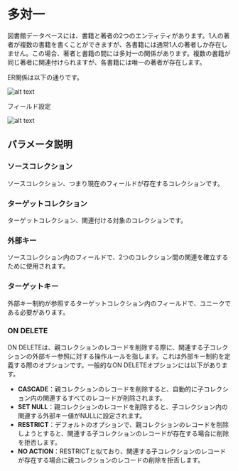 # 多対一

図書館データベースには、書籍と著者の2つのエンティティがあります。1人の著者が複数の書籍を書くことができますが、各書籍には通常1人の著者しか存在しません。この場合、著者と書籍の間には多対一の関係があります。複数の書籍が同じ著者に関連付けられますが、各書籍には唯一の著者が存在します。

ER関係は以下の通りです。

![alt text](https://static-docs.nocobase.com/eaeeac974844db05c75cf0deeedf3652.png)

フィールド設定

![alt text](https://static-docs.nocobase.com/3b4484ebb98d82f832f3dbf752bd84c9.png)

## パラメータ説明

### ソースコレクション

ソースコレクション、つまり現在のフィールドが存在するコレクションです。

### ターゲットコレクション

ターゲットコレクション、関連付ける対象のコレクションです。

### 外部キー

ソースコレクション内のフィールドで、2つのコレクション間の関連を確立するために使用されます。

### ターゲットキー

外部キー制約が参照するターゲットコレクション内のフィールドで、ユニークである必要があります。

### ON DELETE

ON DELETEは、親コレクションのレコードを削除する際に、関連する子コレクションの外部キー参照に対する操作ルールを指します。これは外部キー制約を定義する際のオプションです。一般的なON DELETEオプションには以下があります。

- **CASCADE**：親コレクションのレコードを削除すると、自動的に子コレクション内の関連するすべてのレコードが削除されます。
- **SET NULL**：親コレクションのレコードを削除すると、子コレクション内の関連する外部キー値がNULLに設定されます。
- **RESTRICT**：デフォルトのオプションで、親コレクションのレコードを削除しようとすると、関連する子コレクションのレコードが存在する場合に削除を拒否します。
- **NO ACTION**：RESTRICTと似ており、関連する子コレクションのレコードが存在する場合に親コレクションのレコードの削除を拒否します。

